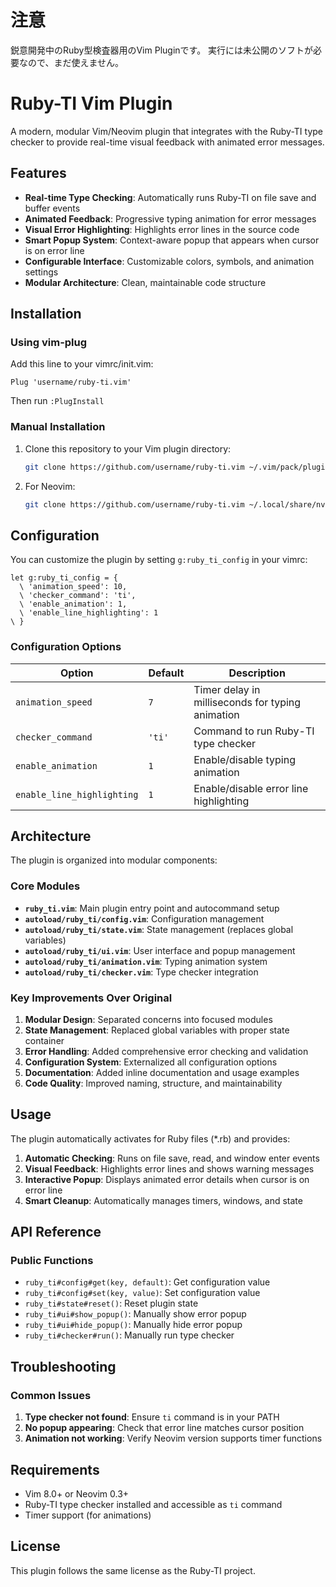 # 注意
鋭意開発中のRuby型検査器用のVim Pluginです。
実行には未公開のソフトが必要なので、まだ使えません。

# Ruby-TI Vim Plugin

A modern, modular Vim/Neovim plugin that integrates with the Ruby-TI type checker to provide real-time visual feedback with animated error messages.

## Features

- **Real-time Type Checking**: Automatically runs Ruby-TI on file save and buffer events
- **Animated Feedback**: Progressive typing animation for error messages
- **Visual Error Highlighting**: Highlights error lines in the source code
- **Smart Popup System**: Context-aware popup that appears when cursor is on error line
- **Configurable Interface**: Customizable colors, symbols, and animation settings
- **Modular Architecture**: Clean, maintainable code structure

## Installation

### Using vim-plug

Add this line to your vimrc/init.vim:

```vim
Plug 'username/ruby-ti.vim'
```

Then run `:PlugInstall`

### Manual Installation

1. Clone this repository to your Vim plugin directory:
   ```bash
   git clone https://github.com/username/ruby-ti.vim ~/.vim/pack/plugins/start/ruby-ti.vim
   ```

2. For Neovim:
   ```bash
   git clone https://github.com/username/ruby-ti.vim ~/.local/share/nvim/site/pack/plugins/start/ruby-ti.vim
   ```

## Configuration

You can customize the plugin by setting `g:ruby_ti_config` in your vimrc:

```vim
let g:ruby_ti_config = {
  \ 'animation_speed': 10,
  \ 'checker_command': 'ti',
  \ 'enable_animation': 1,
  \ 'enable_line_highlighting': 1
\ }
```

### Configuration Options

| Option | Default | Description |
|--------|---------|-------------|
| `animation_speed` | `7` | Timer delay in milliseconds for typing animation |
| `checker_command` | `'ti'` | Command to run Ruby-TI type checker |
| `enable_animation` | `1` | Enable/disable typing animation |
| `enable_line_highlighting` | `1` | Enable/disable error line highlighting |

## Architecture

The plugin is organized into modular components:

### Core Modules

- **`ruby_ti.vim`**: Main plugin entry point and autocommand setup
- **`autoload/ruby_ti/config.vim`**: Configuration management
- **`autoload/ruby_ti/state.vim`**: State management (replaces global variables)
- **`autoload/ruby_ti/ui.vim`**: User interface and popup management
- **`autoload/ruby_ti/animation.vim`**: Typing animation system
- **`autoload/ruby_ti/checker.vim`**: Type checker integration

### Key Improvements Over Original

1. **Modular Design**: Separated concerns into focused modules
2. **State Management**: Replaced global variables with proper state container
3. **Error Handling**: Added comprehensive error checking and validation
4. **Configuration System**: Externalized all configuration options
5. **Documentation**: Added inline documentation and usage examples
6. **Code Quality**: Improved naming, structure, and maintainability

## Usage

The plugin automatically activates for Ruby files (*.rb) and provides:

1. **Automatic Checking**: Runs on file save, read, and window enter events
2. **Visual Feedback**: Highlights error lines and shows warning messages
3. **Interactive Popup**: Displays animated error details when cursor is on error line
4. **Smart Cleanup**: Automatically manages timers, windows, and state

## API Reference

### Public Functions

- `ruby_ti#config#get(key, default)`: Get configuration value
- `ruby_ti#config#set(key, value)`: Set configuration value
- `ruby_ti#state#reset()`: Reset plugin state
- `ruby_ti#ui#show_popup()`: Manually show error popup
- `ruby_ti#ui#hide_popup()`: Manually hide error popup
- `ruby_ti#checker#run()`: Manually run type checker

## Troubleshooting

### Common Issues

1. **Type checker not found**: Ensure `ti` command is in your PATH
2. **No popup appearing**: Check that error line matches cursor position
3. **Animation not working**: Verify Neovim version supports timer functions



## Requirements

- Vim 8.0+ or Neovim 0.3+
- Ruby-TI type checker installed and accessible as `ti` command
- Timer support (for animations)

## License

This plugin follows the same license as the Ruby-TI project.